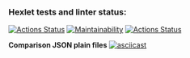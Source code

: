 ### Hexlet tests and linter status:
[![Actions Status](https://github.com/JokOut/frontend-project-46/workflows/hexlet-check/badge.svg)](https://github.com/JokOut/frontend-project-46/actions)
[![Maintainability](https://api.codeclimate.com/v1/badges/5d6980f03405c43a629f/maintainability)](https://codeclimate.com/github/JokOut/frontend-project-46/maintainability)
[![Actions Status](https://github.com/JokOut/frontend-project-46/workflows/.github/workflows/genDiffAction.yml/badge.svg)](https://github.com/JokOut/frontend-project-46/actions)

**Comparison JSON plain files**
[![asciicast](https://asciinema.org/a/FR8AMsa9ihPlIbwbqOSGZPLFk.svg)](https://asciinema.org/a/FR8AMsa9ihPlIbwbqOSGZPLFk)